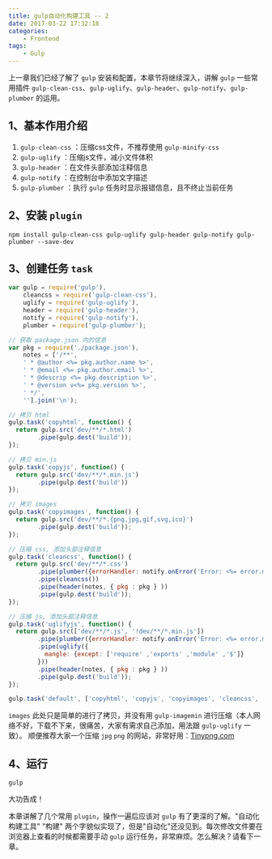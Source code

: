 ```yaml
---
title: gulp自动化构建工具 -- 2
date: 2017-03-22 17:32:18
categories:
    - Frontend
tags:
    - Gulp
---
```


上一章我们已经了解了 `gulp` 安装和配置，本章节将继续深入，讲解 `gulp` 一些常用插件 `gulp-clean-css`、`gulp-uglify`、`gulp-header`、`gulp-notify`、`gulp-plumber` 的运用。
<!-- more -->
## 1、基本作用介绍
1. `gulp-clean-css` ：压缩css文件，不推荐使用 `gulp-minify-css`
2. `gulp-uglify` ：压缩js文件，减小文件体积
3. `gulp-header` ：在文件头部添加注释信息
4. `gulp-notify` ：在控制台中添加文字描述
5. `gulp-plumber` ：执行 `gulp` 任务时显示报错信息，且不终止当前任务

## 2、安装 `plugin`
```
npm install gulp-clean-css gulp-uglify gulp-header gulp-notify gulp-plumber --save-dev
```

## 3、创建任务 `task`
``` javascript
var gulp = require('gulp'),
    cleancss = require('gulp-clean-css'),
    uglify = require('gulp-uglify'),
    header = require('gulp-header'),
    notify = require('gulp-notify'),
    plumber = require('gulp-plumber');

// 获取 package.json 内的信息
var pkg = require('./package.json'),
    notes = ['/**',
    ' * @author <%= pkg.author.name %>',
    ' * @email <%= pkg.author.email %>',
    ' * @descrip <%= pkg.description %>',
    ' * @version v<%= pkg.version %>',
    ' */',
    ''].join('\n');

// 拷贝 html
gulp.task('copyhtml', function() {
  return gulp.src('dev/**/*.html')
        .pipe(gulp.dest('build'));
});

// 拷贝 min.js
gulp.task('copyjs', function() {
  return gulp.src('dev/**/*.min.js')
        .pipe(gulp.dest('build'))
});

// 拷贝 images
gulp.task('copyimages', function() {
  return gulp.src('dev/**/*.{png,jpg,gif,svg,ico}')
        .pipe(gulp.dest('build'));
});

// 压缩 css, 添加头部注释信息
gulp.task('cleancss', function() {
  return gulp.src('dev/**/*.css')
        .pipe(plumber({errorHandler: notify.onError('Error: <%= error.message %>')}))
        .pipe(cleancss())
        .pipe(header(notes, { pkg : pkg } ))
        .pipe(gulp.dest('build'));
});

// 压缩 js, 添加头部注释信息
gulp.task('uglifyjs', function() {
  return gulp.src(['dev/**/*.js', '!dev/**/*.min.js'])
        .pipe(plumber({errorHandler: notify.onError('Error: <%= error.message %>')}))
        .pipe(uglify({
          mangle: {except: ['require' ,'exports' ,'module' ,'$']}
        }))
        .pipe(header(notes, { pkg : pkg } ))
        .pipe(gulp.dest('build'));
});

gulp.task('default', ['copyhtml', 'copyjs', 'copyimages', 'cleancss', 'uglifyjs']);
```
`images` 此处只是简单的进行了拷贝，并没有用 `gulp-imagemin` 进行压缩（本人网络不好，下载不下来，很痛苦，大家有需求自己添加，用法跟 `gulp-uglify` 一致）。
顺便推荐大家一个压缩 `jpg` `png` 的网站，非常好用：[Tinypng.com](https://tinypng.com/)

## 4、运行
```
gulp
```

大功告成！

本章讲解了几个常用 `plugin`，操作一遍后应该对 `gulp` 有了更深的了解。"自动化构建工具" "构建" 两个字貌似实现了，但是"自动化"还没见到。每次修改文件要在浏览器上查看的时候都需要手动 `gulp` 运行任务，非常麻烦。怎么解决？请看下一章。

